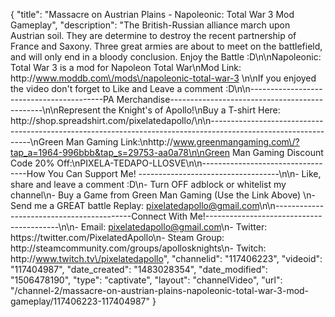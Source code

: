 {
    "title": "Massacre on Austrian Plains - Napoleonic: Total War 3 Mod Gameplay",
    "description": "The British-Russian alliance march upon Austrian soil.  They are determine to destroy the recent partnership of France and Saxony.  Three great armies are about to meet on the battlefield, and will only end in a bloody conclusion.  Enjoy the Battle :D\n\nNapoleonic: Total War 3 is a mod for Napoleon Total War\nMod Link: http:\/\/www.moddb.com\/mods\/napoleonic-total-war-3 \n\nIf you enjoyed the video don't forget to Like and Leave a comment :D\n\n-----------------------------------------PA Merchandise----------------------------------------------\n\nRepresent the Knight's of Apollo!\nBuy a T-shirt Here: http:\/\/shop.spreadshirt.com\/pixelatedapollo\/\n\n---------------------------------------------------------------------------------------------------------------\nGreen Man Gaming Link:\nhttp:\/\/www.greenmangaming.com\/?tap_a=1964-996bbb&tap_s=29753-aa0a78\n\nGreen Man Gaming Discount Code 20% Off:\nPIXELA-TEDAPO-LLOSVE\n\n----------------------------------How You Can Support Me! -----------------------------------\n\n- Like, share and leave a comment :D\n- Turn OFF adblock or whitelist my channel\n- Buy a Game from Green Man Gaming (Use the Link Above) \n- Send me a GREAT battle Replay: pixelatedapollo@gmail.com\n\n------------------------------------------Connect With Me!-----------------------------------------\n\n- Email: pixelatedapollo@gmail.com\n- Twitter: https:\/\/twitter.com\/PixelatedApollo\n- Steam Group:  http:\/\/steamcommunity.com\/groups\/apollosknights\n- Twitch: http:\/\/www.twitch.tv\/pixelatedapollo",
    "channelid": "117406223",
    "videoid": "117404987",
    "date_created": "1483028354",
    "date_modified": "1506478190",
    "type": "captivate",
    "layout": "channelVideo",
    "url": "\/channel-2\/massacre-on-austrian-plains-napoleonic-total-war-3-mod-gameplay\/117406223-117404987"
}